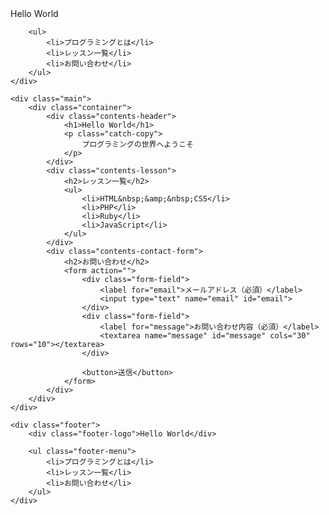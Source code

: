 <!DOCTYPE html>
<html lang="ja">

<head>
    <meta charset="UTF-8">
    <meta http-equiv="X-UA-Compatible" content="IE=edge">
    <meta name="viewport" content="width=device-width, initial-scale=1.0">
    <link rel="stylesheet" href="./index.css">
    <title>Hello HTML2</title>
</head>

<body>
    <div class="header">
        <div class="header-logo">Hello World</div>

        <ul>
            <li>プログラミングとは</li>
            <li>レッスン一覧</li>
            <li>お問い合わせ</li>
        </ul>
    </div>

    <div class="main">
        <div class="container">
            <div class="contents-header">
                <h1>Hello World</h1>
                <p class="catch-copy">
                    プログラミングの世界へようこそ
                </p>
            </div>
            <div class="contents-lesson">
                <h2>レッスン一覧</h2>
                <ul>
                    <li>HTML&nbsp;&amp;&nbsp;CSS</li>
                    <li>PHP</li>
                    <li>Ruby</li>
                    <li>JavaScript</li>
                </ul>
            </div>
            <div class="contents-contact-form">
                <h2>お問い合わせ</h2>
                <form action="">
                    <div class="form-field">
                        <label for="email">メールアドレス（必須）</label>
                        <input type="text" name="email" id="email">
                    </div>
                    <div class="form-field">
                        <label for="message">お問い合わせ内容（必須）</label>
                        <textarea name="message" id="message" cols="30" rows="10"></textarea>
                    </div>

                    <button>送信</button>
                </form>
            </div>
        </div>
    </div>

    <div class="footer">
        <div class="footer-logo">Hello World</div>

        <ul class="footer-menu">
            <li>プログラミングとは</li>
            <li>レッスン一覧</li>
            <li>お問い合わせ</li>
        </ul>
    </div>
</body>

</html>